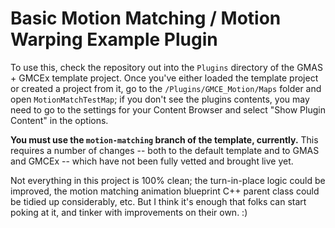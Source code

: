 # Basic Motion Matching / Motion Warping Example Plugin

To use this, check the repository out into the `Plugins` directory of the GMAS + GMCEx template project. Once you've either loaded the template project or created a project from it, go to the `/Plugins/GMCE_Motion/Maps` folder and open `MotionMatchTestMap`; if you don't see the plugins contents, you may need to go to the settings for your Content Browser and select "Show Plugin Content" in the options.

**You must use the `motion-matching` branch of the template, currently.** This requires a number of changes -- both to the default template and to GMAS and GMCEx -- which have not been fully vetted and brought live yet.

Not everything in this project is 100% clean; the turn-in-place logic could be improved, the motion matching animation blueprint C++ parent class could be tidied up considerably, etc. But I think it's enough that folks can start poking at it, and tinker with improvements on their own. :)